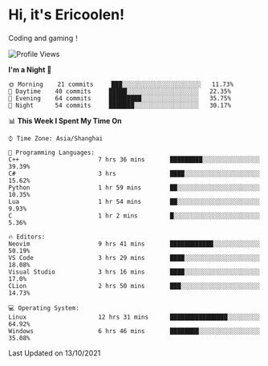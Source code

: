 # Hi, it's Ericoolen!
Coding and gaming！

<!--START_SECTION:waka-->
![Profile Views](http://img.shields.io/badge/Profile%20Views-15-blue)

**I'm a Night 🦉** 

```text
🌞 Morning    21 commits     ███░░░░░░░░░░░░░░░░░░░░░░   11.73% 
🌆 Daytime    40 commits     █████░░░░░░░░░░░░░░░░░░░░   22.35% 
🌃 Evening    64 commits     █████████░░░░░░░░░░░░░░░░   35.75% 
🌙 Night      54 commits     ███████░░░░░░░░░░░░░░░░░░   30.17%

```


📊 **This Week I Spent My Time On** 

```text
⌚︎ Time Zone: Asia/Shanghai

💬 Programming Languages: 
C++                      7 hrs 36 mins       █████████░░░░░░░░░░░░░░░░   39.39% 
C#                       3 hrs               ████░░░░░░░░░░░░░░░░░░░░░   15.62% 
Python                   1 hr 59 mins        ██░░░░░░░░░░░░░░░░░░░░░░░   10.35% 
Lua                      1 hr 54 mins        ██░░░░░░░░░░░░░░░░░░░░░░░   9.93% 
C                        1 hr 2 mins         █░░░░░░░░░░░░░░░░░░░░░░░░   5.36%

🔥 Editors: 
Neovim                   9 hrs 41 mins       ████████████░░░░░░░░░░░░░   50.19% 
VS Code                  3 hrs 29 mins       ████░░░░░░░░░░░░░░░░░░░░░   18.08% 
Visual Studio            3 hrs 16 mins       ████░░░░░░░░░░░░░░░░░░░░░   17.0% 
CLion                    2 hrs 50 mins       ███░░░░░░░░░░░░░░░░░░░░░░   14.73%

💻 Operating System: 
Linux                    12 hrs 31 mins      ████████████████░░░░░░░░░   64.92% 
Windows                  6 hrs 46 mins       ████████░░░░░░░░░░░░░░░░░   35.08%

```


 Last Updated on 13/10/2021
<!--END_SECTION:waka-->

